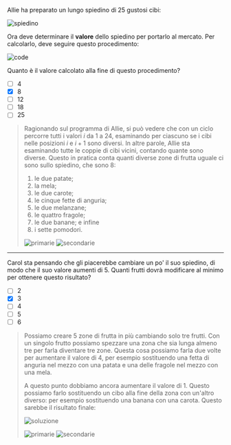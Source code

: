 Allie ha preparato un lungo spiedino di 25 gustosi cibi:

![spiedino](fig.asy)

Ora deve determinare il **valore** dello spiedino per portarlo al mercato. Per calcolarlo, deve seguire questo procedimento:

![code](code.asy)

Quanto è il valore calcolato alla fine di questo procedimento?

- [ ] 4
- [x] 8
- [ ] 12
- [ ] 18
- [ ] 25

> Ragionando sul programma di Allie, si può vedere che con un ciclo percorre tutti i valori $i$ da $1$ a $24$,
> esaminando per ciascuno se i cibi nelle posizioni $i$ e $i+1$ sono diversi. In altre parole, Allie sta
> esaminando tutte le coppie di cibi vicini, contando quante sono diverse. Questo in pratica conta quanti
> diverse zone di frutta uguale ci sono sullo spiedino, che sono 8:
> 
> 1. le due patate;
> 2. la mela;
> 3. le due carote;
> 4. le cinque fette di anguria;
> 5. le due melanzane;
> 6. le quattro fragole;
> 7. le due banane; e infine
> 8. i sette pomodori.
>
> ![primarie](primarie1.asy)
> ![secondarie](secondarie1.asy)

---

Carol sta pensando che gli piacerebbe cambiare un po' il suo spiedino, di modo che il suo valore aumenti di $5$.
Quanti frutti dovrà modificare al minimo per ottenere questo risultato?

- [ ] 2
- [x] 3
- [ ] 4
- [ ] 5
- [ ] 6

> Possiamo creare $5$ zone di frutta in più cambiando solo tre frutti.
> Con un singolo frutto possiamo spezzare una zona che sia lunga almeno tre per farla diventare tre zone.
> Questa cosa possiamo farla due volte per aumentare il valore di $4$, per esempio sostituendo
> una fetta di anguria nel mezzo con una patata e una delle fragole nel mezzo con una mela.
> 
> A questo punto dobbiamo ancora aumentare il valore di $1$. Questo possiamo farlo sostituendo un cibo
> alla fine della zona con un'altro diverso: per esempio sostituendo una banana con una carota.
> Questo sarebbe il risultato finale:
>
> ![soluzione](sol.asy)
>
> ![primarie](primarie2.asy)
> ![secondarie](secondarie2.asy)
